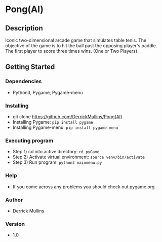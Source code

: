 # Pong(AI)

## Description
Iconic two-dimensional arcade game that simulates table tenis. 
The objective of the game is to hit the ball past the opposing
player's paddle. The first player to score three times wins.
(One or Two Players)

## Getting Started
### Dependencies
* Python3, Pygame, Pygame-menu

### Installing
* git clone https://github.com/DerrickMullins/Pong(AI)
* Installing Pygame: ```pip install pygame```
* Installing Pygame-menu: ```pip install pygame-menu```

### Executing program
* Step 1) cd into active directory: ```cd pyGame```
* Step 2) Activate virtual environment: ```source venv/bin/activate```
* Step 3) Run program: ```python3 mainmenu.py```

### Help
* If you come across any problems you should check out pygame.org

### Author
* Derrick Mullins

### Version
* 1.0

